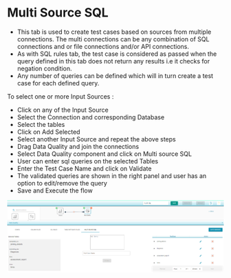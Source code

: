 # Multi Source SQL

* This tab is used to create test cases based on sources from multiple connections. The multi connections can be any combination of SQL connections and or file connections and/or API connections.
* As with SQL rules tab, the test case is considered as passed when the query defined in this tab does not return any results i.e it checks for negation condition.
* Any number of queries can be defined which will in turn create a test case for each defined query.

To select one or more Input Sources :

* Click on any of the Input Source
* Select the Connection and corresponding Database
* Select the tables 
* Click on Add Selected
* Select another Input Source and repeat the above steps
* Drag Data Quality and join the connections
* Select Data Quality component and click on Multi source SQL
* User can enter sql queries on the selected Tables 
* Enter the Test Case Name and click on Validate
* The validated queries are shown in the right panel and user has an option to edit/remove the query
* Save and Execute the flow 



![Multi Source SQL](../../../../.gitbook/assets/multi_source_sql.png)

 

